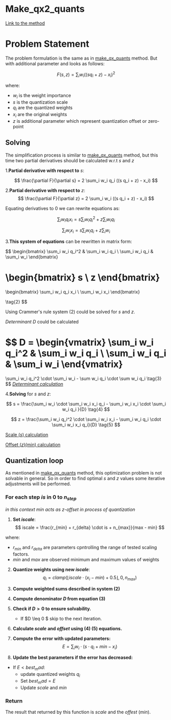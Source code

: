 # Make_qx2_quants
[Link to the method](https://github.com/ggerganov/llama.cpp/blob/524afeec9dad7d765ce91f5cf30c73703867cb47/ggml/src/ggml-quants.c#L1817)

# Problem Statement

The problem formulation  is the same as in [make_qx_quants](make_qx_quants.md) method. 
But with additional parameter and looks as follows:

$$
F(s, z) = \sum_i w_i((s q_i + z) - x_i)^2 \tag{1}
$$

where:
- $w_i$ is the weight importance 
- $s$ is the quantization scale
- $q_i$ are the quantized weights
- $x_i$ are the original weights
- $z$ is additional parameter which represent quantization offset or zero-point

## Solving

The simplification process is similar to [make_qx_quants](make_qx_quants.md) method, 
but this time two partial derivatives should be calculated w.r.t $s$ and $z$

1.**Partial derivative with respect to** $s$:

$$
\frac{\partial F}{\partial s} = 2 \sum_i w_i q_i ((s q_i + z) - x_i)
$$

2.**Partial derivative with respect to** $z$:
$$
\frac{\partial F}{\partial z} = 2 \sum_i w_i ((s q_i + z) - x_i)
$$

Equating derivatives to 0 we can rewrite equations as:

$$
\sum_i w_i q_i x_i = s \sum_i w_i q_i^2 + z \sum_i w_i q_i
$$

$$
\sum_i w_i x_i = s \sum_i w_i q_i + z \sum_i w_i
$$

3.**This system of equations** can be rewritten in matrix form:

$$
\begin{bmatrix}
\sum_i w_i q_i^2 & \sum_i w_i q_i \\
\sum_i w_i q_i & \sum_i w_i 
\end{bmatrix}

\begin{bmatrix}
s \\
z 
\end{bmatrix}
= 
\begin{bmatrix}
\sum_i w_i q_i x_i \\
\sum_i w_i x_i 
\end{bmatrix}

\tag{2}
$$

Using Crammer's rule system $(2)$ could be solved for $s$ and $z$.

*Determinant* $D$ could be calculated

$$
D = 
\begin{vmatrix}
\sum_i w_i q_i^2 & \sum_i w_i q_i \\
\sum_i w_i q_i & \sum_i w_i 
\end{vmatrix}
= 
\sum_i w_i q_i^2 \cdot \sum_i w_i - \sum w_i q_i \cdot \sum w_i q_i \tag{3}
$$
*[Determinant calculation](https://github.com/ggerganov/llama.cpp/blob/524afeec9dad7d765ce91f5cf30c73703867cb47/ggml/src/ggml-quants.c#L1869)*

4.**Solving** for $s$ and $z$:

$$
s = \frac{\sum_i w_i \cdot \sum_i w_i x_i q_i - \sum_i w_i x_i \cdot \sum_i w_i q_i  }{D} \tag{4}
$$

$$
z = \frac{\sum_i w_i q_i^2 \cdot \sum_i w_i x_i - \sum_i w_i q_i \cdot \sum_i w_i x_i q_i}{D} \tag{5}
$$

[Scale ($s$) calculation ](https://github.com/ggerganov/llama.cpp/blob/524afeec9dad7d765ce91f5cf30c73703867cb47/ggml/src/ggml-quants.c#L1871C19-L1871C29)

[Offset ($z$)(min) calculation](https://github.com/ggerganov/llama.cpp/blob/524afeec9dad7d765ce91f5cf30c73703867cb47/ggml/src/ggml-quants.c#L1872)

## Quantization loop

As mentioned in [make_qx_quants](make_qx_quants.md) method, this optimization problem is not solvable in general. So in order to find optimal $s$ and $z$ values some iterative adjustments will be performed.

### For each step $is$ in $0$ to $n_{step}$
*in this context $min$ acts as z-offset in process of quantization*

1. **Set $iscale$**:
$$
iscale = \frac{r_{min} + r_{delta} \cdot is + n_{max}}{max - min}
$$

where:
* $r_{min}$ and $r_{delta}$ are parameters cpntrolling the range of tested scaling factors.
* $min$ and $max$ are observed minimum and maximum values of weights 

2. **Quantize weights using new $iscale$**:
$$
q_i = clamp( \lfloor iscale \cdot (x_i - min) + 0.5 \rfloor, 0, n_{max})
$$

3. **Compute weighted sums described in system $(2)$**

4. **Compute denominator $D$ from equation $(3)$**

5. **Check if $D > 0$ to ensure solvability.**
    * If $D \leq 0 $ skip to the next iteration.

6. **Calculate $scale$ and $offset$ using $(4)$ $(5)$ equations.**

7. **Compute the error with updated parameters:**
$$
E = \sum_i w_i \cdot (s \cdot q_i + min - x_i)
$$

8. **Update the best parameters if the error has decreased:**
* If $E < best_mad:$
    * update quantized weights $q_i$
    * Set $best_mad = E$ 
    * Update $scale$ and $min$

### Return

The result that returned by this function is $scale$ and the $offest$ $(min)$.
